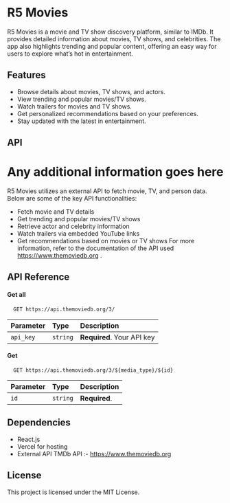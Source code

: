 
# R5 Movies

R5 Movies is a movie and TV show discovery platform, similar to IMDb. It provides detailed information about movies, TV shows, and celebrities. The app also highlights trending and popular content, offering an easy way for users to explore what’s hot in entertainment.



## Features
- Browse details about movies, TV shows, and actors. 
- View trending and popular movies/TV shows.
- Watch trailers for movies and TV shows.
- Get personalized recommendations based on your preferences.
- Stay updated with the latest in entertainment.

## API

# Any additional information goes here
R5 Movies utilizes an external API to fetch movie, TV, and person data. Below are some of the key API functionalities:

- Fetch movie and TV details
- Get trending and popular movies/TV shows
- Retrieve actor and celebrity information
- Watch trailers via embedded YouTube links
- Get recommendations based on movies or TV shows
For more information, refer to the documentation of the API used 
https://www.themoviedb.org .
## API Reference

#### Get all 

```http
  GET https://api.themoviedb.org/3/
```

| Parameter | Type     | Description                |
| :-------- | :------- | :------------------------- |
| `api_key` | `string` | **Required**. Your API key |

#### Get 

```http
  GET https://api.themoviedb.org/3/${media_type}/${id}
```

| Parameter | Type     | Description                       |
| :-------- | :------- | :-------------------------------- |
| `id`      | `string` | **Required**.  |



## Dependencies

- React.js
- Vercel for hosting
- External API TMDb API :- https://www.themoviedb.org

## License
This project is licensed under the MIT License.
